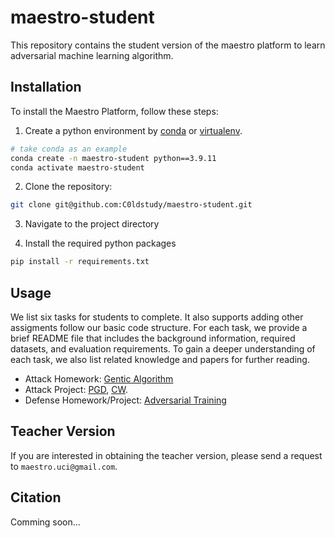# maestro-student
This repository contains the student version of the maestro platform to learn adversarial machine learning algorithm.


## Installation
To install the Maestro Platform, follow these steps:
1. Create a python environment by [conda](https://docs.anaconda.com/free/anaconda/install/index.html) or [virtualenv](https://virtualenv.pypa.io/en/latest/installation.html).
```bash
# take conda as an example
conda create -n maestro-student python==3.9.11
conda activate maestro-student
```
2. Clone the repository:
```bash
git clone git@github.com:C0ldstudy/maestro-student.git
```
3. Navigate to the project directory

4. Install the required python packages
```bash
pip install -r requirements.txt
```

## Usage
We list six tasks for students to complete. It also supports adding other assigments follow our basic code structure.
For each task, we provide a brief README file that includes the background information, required datasets, and evaluation requirements. To gain a deeper understanding of each task, we also list related knowledge and papers for further reading.

- Attack Homework: [Gentic Algorithm](https://arxiv.org/abs/1906.03181)
- Attack Project: [PGD](https://arxiv.org/abs/1706.06083), [CW](https://arxiv.org/abs/1608.04644).
- Defense Homework/Project: [Adversarial Training](https://arxiv.org/abs/1412.6572)

## Teacher Version
If you are interested in obtaining the teacher version, please send a request to `maestro.uci@gmail.com`.

## Citation
Comming soon...
